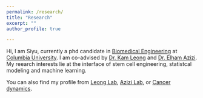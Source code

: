 ```yaml
---
permalink: /research/
title: "Research"
excerpt: ""
author_profile: true

---
```


Hi, I am Siyu, currently a phd candidate in [Biomedical Engineering](https://www.bme.columbia.edu/) at [Columbia University](https://www.columbia.edu/). I am co-advised by [Dr. Kam Leong](https://www.engineering.columbia.edu/faculty/kam-leong) and [Dr. Elham Azizi](https://www.bme.columbia.edu/faculty/elham-azizi). My reearch interests lie at the interface of stem cell engineering, statistcal modeling and machine learning. 

You can also find my profile from [Leong Lab](http://orion.bme.columbia.edu/leonglab/people/index.html), [Azizi Lab](https://www.azizilab.com/members.html), or [Cancer dynamics](https://cancerdynamics.columbia.edu/content/siyu-he).


